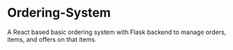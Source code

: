 # Ordering-System
A React based basic ordering system with Flask backend to manage orders, items, and offers on that items.
